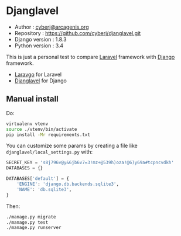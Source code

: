 # Djanglavel

* Author : <cyberj@arcagenis.org>
* Repository : https://github.com/cyberj/djanglavel.git
* Django version : 1.8.3
* Python version : 3.4

This is just a personal test to compare [Laravel](http://laravel.com/) framework with [Django](http://djangoproject.com) framework.

* [Laravgo](https://github.com/cyberj/laravgo) for Laravel
* [Djanglavel](https://github.com/cyberj/djanglavel) for Django

## Manual install

Do:

```sh
virtualenv vtenv
source ./vtenv/bin/activate
pip install -Mr requirements.txt
```

You can customize some params by creating a file like  `djanglavel/local_settings.py` with:

```python
SECRET_KEY = 's8j796v@y&6jb6v7=3!mz+@539h)oza!@6)y69a#tcpncvdkh'
DATABASES = {}

DATABASES['default'] = {
    'ENGINE': 'django.db.backends.sqlite3',
    'NAME': 'db.sqlite3',
}
```

Then:

```sh
./manage.py migrate
./manage.py test
./manage.py runserver
```
